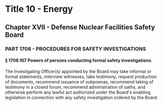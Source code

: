 
# Title 10 - Energy
## Chapter XVII - Defense Nuclear Facilities Safety Board
### PART 1708 - PROCEDURES FOR SAFETY INVESTIGATIONS
#### § 1708.107 Powers of persons conducting formal safety investigations.

The Investigating Officer(s) appointed by the Board may take informal or formal statements, interview witnesses, take testimony, request production of documents, recommend issuance of subpoenas, recommend taking of testimony in a closed forum, recommend administration of oaths, and otherwise perform any lawful act authorized under the Board's enabling legislation in connection with any safety investigation ordered by the Board.
